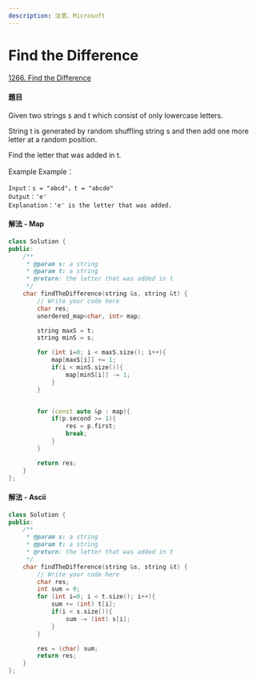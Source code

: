 ```yaml
---
description: 注意、Microsoft
---
```


# Find the Difference

[1266. Find the Difference](https://www.lintcode.com/problem/find-the-difference/?_from=ladder&&fromId=115)

#### 題目

Given two strings s and t which consist of only lowercase letters.

String t is generated by random shuffling string s and then add one more letter at a random position.

Find the letter that was added in t.

Example Example：

```text
Input：s = "abcd"，t = "abcde"
Output：'e'
Explanation：'e' is the letter that was added.
```

#### 解法 - Map

```cpp
class Solution {
public:
    /**
     * @param s: a string
     * @param t: a string
     * @return: the letter that was added in t
     */
    char findTheDifference(string &s, string &t) {
        // Write your code here
        char res;
        unordered_map<char, int> map;

        string maxS = t;
        string minS = s;

        for (int i=0; i < maxS.size(); i++){
            map[maxS[i]] += 1;
            if(i < minS.size()){
                map[minS[i]] -= 1;
            }
        }


        for (const auto &p : map){
            if(p.second >= 1){
                res = p.first;
                break;
            }
        }

        return res;
    }
};
```

#### 解法 - Ascii

```cpp
class Solution {
public:
    /**
     * @param s: a string
     * @param t: a string
     * @return: the letter that was added in t
     */
    char findTheDifference(string &s, string &t) {
        // Write your code here
        char res;
        int sum = 0;
        for (int i=0; i < t.size(); i++){
            sum += (int) t[i];
            if(i < s.size()){
                sum -= (int) s[i];
            }
        }

        res = (char) sum;
        return res;
    }
};
```


